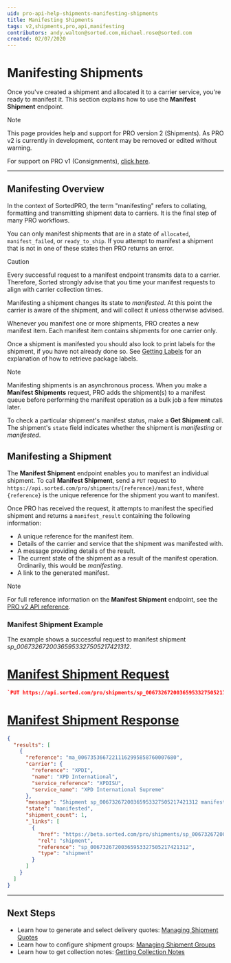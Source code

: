 ```yaml
---
uid: pro-api-help-shipments-manifesting-shipments
title: Manifesting Shipments
tags: v2,shipments,pro,api,manifesting
contributors: andy.walton@sorted.com,michael.rose@sorted.com
created: 02/07/2020
---
```

# Manifesting Shipments

Once you've created a shipment and allocated it to a carrier service, you're ready to manifest it. This section explains how to <!--manifest shipments and how to view existing customer manifests --> use the **Manifest Shipment** endpoint.

> [!NOTE]
> This page provides help and support for PRO version 2 (Shipments). As PRO v2 is currently in development, content may be removed or edited without warning.
>
> For support on PRO v1 (Consignments), [click here](/pro/api/help/introduction.html).  

---

## Manifesting Overview

In the context of SortedPRO, the term "manifesting" refers to collating, formatting and transmitting shipment data to carriers. It is the final step of many PRO workflows.

You can only manifest shipments that are in a state of `allocated`, `manifest_failed`, or `ready_to_ship`. If you attempt to manifest a shipment that is not in one of these states then PRO returns an error.

<!-- PRO has four endpoints that manifest shipments: 

* **Manifest Shipment** - Manifests the specified shipment.
* **Manifest Shipments**  - Manifests multiple shipments at once by providing a list of `{shipmentReferences}`. 
* **Manifest Shipments by Query**  - Manifests all shipments that meet a specified set of search criteria.
* **Manifest Shipments by Shipment Group** - Manifests all shipments within a specified shipment group. -->

> [!CAUTION]
>
> Every successful request to a manifest endpoint transmits data to a carrier. Therefore, Sorted strongly advise that <!-- you do not manifest shipments individually, and that -->you time your manifest requests to align with carrier collection times.

Manifesting a shipment changes its state to _manifested_. At this point the carrier is aware of the shipment, and will collect it unless otherwise advised. <!-- In order to prevent the shipment being shipped, you would need to cancel it. -->

<!-- >> [!NOTE]
>
> For more information on cancelling shipments, see the [Cancelling Shipments](/pro/api/shipments/cancelling_shipments.html) page. -->

Whenever you manifest one or more shipments, PRO creates a new manifest item. Each manifest item contains shipments for one carrier only. <!-- You can retrieve manifest items using the **Get Manifest** endpoint -->

Once a shipment is manifested you should also look to print labels for the shipment, if you have not already done so. See [Getting Labels](/pro/api/shipments/getting_shipment_labels.html) for an explanation of how to retrieve package labels.

> [!NOTE]
>
> Manifesting shipments is an asynchronous process. When you make a **Manifest Shipments** request, PRO adds the shipment(s) to a manifest queue before performing the manifest operation as a bulk job a few minutes later. 
>
> To check a particular shipment's manifest status, make a **Get Shipment** call. The shipment's `state` field indicates whether the shipment is _manifesting_ or _manifested_. 

<!-- ## Section Contents

* [Manifesting Shipments Manually](/pro/api/shipments/manifesting_shipments_manually.html) - Explains how to use the **Manifest Shipment** and **Manifest Shipments** endpoints to select the shipment to be manifested.
* [Manifesting Shipments by Query](/pro/api/shipments/manifesting_shipments_by_query.html) - Explains how to use the **Manifest Shipments by Query** endpoint to manifest only those shipment that meet a certain set of criteria.
* [Manifesting Shipments by Shipment Group](/pro/api/shipments/manifesting_shipments_by_shipment_group.html) - Explains how to use the **Manifest Shipments by Shipment Group** endpoint to manifest all shipments within a specified shipment group.
* [Getting Shipment Manifests](/pro/api/shipments/getting_shipment_manifests.html) - Explains how to use the **Get Manifest** endpoint to retrieve an existing manifest. -->

## Manifesting a Shipment

The **Manifest Shipment** endpoint enables you to manifest an individual shipment. To call **Manifest Shipment**, send a `PUT` request to `https://api.sorted.com/pro/shipments/{reference}/manifest`, where `{reference}` is the unique reference for the shipment you want to manifest.

Once PRO has received the request, it attempts to manifest the specified shipment and returns a `manifest_result` containing the following information:

* A unique reference for the manifest item.
* Details of the carrier and service that the shipment was manifested with.
* A message providing details of the result.
* The current state of the shipment as a result of the manifest operation. Ordinarily, this would be _manifesting_.
* A link to the generated manifest.

> [!NOTE]
>
>  For full reference information on the **Manifest Shipment** endpoint, see the [PRO v2 API reference](/pro/api/reference/shipments.html#tag/Manifest/paths/~1shipments~1{shipmentReference}~1manifest/put). 

### Manifest Shipment Example

The example shows a successful request to manifest shipment _sp_00673267200365953327505217421312_.

# [Manifest Shipment Request](#tab/manifest-shipment-request)

```json
`PUT https://api.sorted.com/pro/shipments/sp_00673267200365953327505217421312/manifest`
```

# [Manifest Shipment Response](#tab/manifest-shipment-response)

```json
{
  "results": [
    {
      "reference": "ma_00673536672211162995858760007680",
      "carrier": {
        "reference": "XPDI",
        "name": "XPD International",
        "service_reference": "XPDISU",
        "service_name": "XPD International Supreme"
      },
      "message": "Shipment sp_00673267200365953327505217421312 manifested with XDP Worldwide successfully",
      "state": "manifested",
      "shipment_count": 1,
      "_links": [
        {
          "href": "https://beta.sorted.com/pro/shipments/sp_00673267200365953327505217421312",
          "rel": "shipment",
          "reference": "sp_00673267200365953327505217421312",
          "type": "shipment"
        }
      ]
    }
  ]
}
```
---

## Next Steps

* Learn how to generate and select delivery quotes: [Managing Shipment Quotes](/pro/api/shipments/managing_shipment_quotes.html)
* Learn how to configure shipment groups: [Managing Shipment Groups](/pro/api/shipments/managing_shipment_groups.html) 
* Learn how to get collection notes: [Getting Collection Notes](/pro/api/shipments/getting_collection_notes.html)